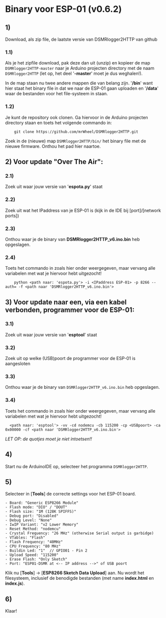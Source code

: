 # Binary voor ESP-01 (v0.6.2)

## 1)
Download, als zip file, de laatste versie van DSMRlogger2HTTP van github

### 1.1)
Als je het zipfile download, pak deze dan uit (unzip) en kopieer de map 
```DSMRlogger2HTTP-master``` naar je Arduino projecten directory met de naam ```DSMRlogger2HTTP``` (let
op, het deel '**-master**' moet je dus weghalen!).

In de map staan nu twee andere mappen die van belang zijn. '**/bin**' want hier staat het binary file in dat we naar de ESP-01 gaan uploaden en '**/data**' waar de bestanden voor het file-systeem in staan.

### 1.2)
Je kunt de repository ook clonen. Ga hiervoor in de Arduino projecten directory staan en toets het volgende commando in:

```
    git clone https://github.com/mrWheel/DSMRlogger2HTTP.git
```

Zoek in de (nieuwe) map ```DSMRlogger2HTTP/bin/``` het binary file met de nieuwe firmware. Onthou het pad hier naartoe.

## 2) Voor update "Over The Air":

### 2.1) 
Zoek uit waar jouw versie van '**espota.py**' staat
### 2.2) 
Zoek uit wat het IPaddress van je ESP-01 is (kijk in de IDE bij [port]/[network ports])
### 2.3) 
Onthou waar je de binary van **DSMRlogger2HTTP_v6.ino.bin** heb opgeslagen.
### 2.4) 
Toets het commando in zoals hier onder weergegeven, maar vervang alle variabelen met wat je hiervoor hebt uitgezocht!
```
    python <path naar: 'espota.py'> -i <IPaddress ESP-01> -p 8266 --auth= -f <path naar 'DSMRlogger2HTTP_v6.ino.bin'>
```

## 3) Voor update naar een, via een kabel verbonden, programmer voor de ESP-01:

### 3.1)
Zoek uit waar jouw versie van '**esptool**' staat
### 3.2)
Zoek uit op welke (USB)poort de programmer voor de ESP-01 is aangesloten
### 3.3)
Onthou waar je de binary van ```DSMRlogger2HTTP_v6.ino.bin``` heb opgeslagen.
### 3.4)
Toets het commando in zoals hier onder weergegeven, maar vervang alle variabelen met wat je hiervoor hebt uitgezocht!

```
  <path naar: 'esptool'> -vv -cd nodemcu -cb 115200 -cp <USBpoort> -ca 0x00000 -cf <path naar 'DSMRlogger2HTTP_v6.ino.bin'>
```

*LET OP: de quotjes moet je niet intoetsen!!*

## 4)
Start nu de ArduinoIDE op, selecteer het programma ```DSMRlogger2HTTP```.

## 5)
Selecteer in [**Tools**] de correcte settings voor het ESP-01 board.

    - Board: "Generic ESP8266 Module"
    - Flash mode: "DIO" / "DOUT"
    - Flash size: "1M (128K SPIFFS)"
    - Debug port: "Disabled"
    - Debug Level: "None"
    - IwIP Variant: "v2 Lower Memory"
    - Reset Method: "nodemcu"
    - Crystal Frequency: "26 MHz" (otherwise Serial output is garbidge)
    - VTables: "Flash"
    - Flash Frequency: "40MHz"
    - CPU Frequency: "80 MHz"
    - Buildin Led: "1"  // GPIO01 - Pin 2
    - Upload Speed: "115200"
    - Erase Flash: "Only Sketch"
    - Port: "ESP01-DSMR at <-- IP address -->" of USB poort

Klik nu [**Tools**] -> [**ESP8266 Sketch Data Upload**] aan. Nu wordt het filesysteem, inclusief de benodigde bestanden (met name **index.html** en **index.js**).

## 6)
Klaar!
